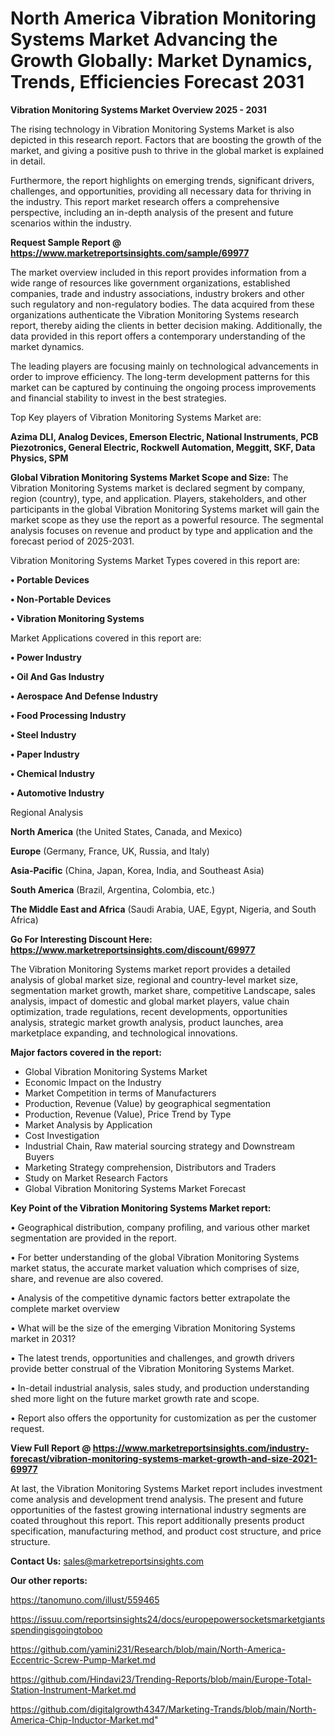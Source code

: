 # North America Vibration Monitoring Systems Market Advancing the Growth Globally: Market Dynamics, Trends, Efficiencies Forecast 2031

<Strong> Vibration Monitoring Systems Market Overview 2025 - 2031</strong>

The rising technology in Vibration Monitoring Systems Market is also depicted in this research report. Factors that are boosting the growth of the market, and giving a positive push to thrive in the global market is explained in detail.

Furthermore, the report highlights on emerging trends, significant drivers, challenges, and opportunities, providing all necessary data for thriving in the industry. This report market research offers a comprehensive perspective, including an in-depth analysis of the present and future scenarios within the industry.

<strong>Request Sample Report @ <a href=https://www.marketreportsinsights.com/sample/69977>https://www.marketreportsinsights.com/sample/69977</a></strong>

The market overview included in this report provides information from a wide range of resources like government organizations, established companies, trade and industry associations, industry brokers and other such regulatory and non-regulatory bodies. The data acquired from these organizations authenticate the Vibration Monitoring Systems research report, thereby aiding the clients in better decision making. Additionally, the data provided in this report offers a contemporary understanding of the market dynamics.

The leading players are focusing mainly on technological advancements in order to improve efficiency. The long-term development patterns for this market can be captured by continuing the ongoing process improvements and financial stability to invest in the best strategies.

Top Key players of Vibration Monitoring Systems Market are:

<strong>Azima DLI, Analog Devices, Emerson Electric, National Instruments, PCB Piezotronics, General Electric, Rockwell Automation, Meggitt, SKF, Data Physics, SPM</strong>

<strong><b>Global Vibration Monitoring Systems Market Scope and Size:</b></strong>
The Vibration Monitoring Systems market is declared segment by company, region (country), type, and application. Players, stakeholders, and other participants in the global Vibration Monitoring Systems market will gain the market scope as they use the report as a powerful resource. The segmental analysis focuses on revenue and product by type and application and the forecast period of 2025-2031.

Vibration Monitoring Systems Market Types covered in this report are:

<strong>• Portable Devices

• Non-Portable Devices

• Vibration Monitoring Systems</strong>

Market Applications covered in this report are:

<strong>• Power Industry

• Oil And Gas Industry

• Aerospace And Defense Industry

• Food Processing Industry

• Steel Industry

• Paper Industry

• Chemical Industry

• Automotive Industry</strong> 

Regional Analysis

<strong>North America</strong> (the United States, Canada, and Mexico)

<strong>Europe</strong> (Germany, France, UK, Russia, and Italy)

<strong>Asia-Pacific</strong> (China, Japan, Korea, India, and Southeast Asia)

<strong>South America</strong> (Brazil, Argentina, Colombia, etc.)

<strong>The Middle East and Africa</strong> (Saudi Arabia, UAE, Egypt, Nigeria, and South Africa)

<strong>Go For Interesting Discount Here: <a href=https://www.marketreportsinsights.com/discount/69977>https://www.marketreportsinsights.com/discount/69977</a></strong>

The Vibration Monitoring Systems market report provides a detailed analysis of global market size, regional and country-level market size, segmentation market growth, market share, competitive Landscape, sales analysis, impact of domestic and global market players, value chain optimization, trade regulations, recent developments, opportunities analysis, strategic market growth analysis, product launches, area marketplace expanding, and technological innovations.

<strong><b>Major factors covered in the report:</b></strong>
<ul>
  <li>Global Vibration Monitoring Systems Market </li>
  <li>Economic Impact on the Industry</li>
  <li>Market Competition in terms of Manufacturers</li>
  <li>Production, Revenue (Value) by geographical segmentation</li>
  <li>Production, Revenue (Value), Price Trend by Type</li>
  <li>Market Analysis by Application</li>
  <li>Cost Investigation</li>
  <li>Industrial Chain, Raw material sourcing strategy and Downstream Buyers</li>
  <li>Marketing Strategy comprehension, Distributors and Traders</li>
  <li>Study on Market Research Factors</li>
  <li>Global Vibration Monitoring Systems Market Forecast</li>
</ul>

<strong><b>Key Point of the Vibration Monitoring Systems Market report:</b></strong>

• Geographical distribution, company profiling, and various other market segmentation are provided in the report.

• For better understanding of the global Vibration Monitoring Systems market status, the accurate market valuation which comprises of size, share, and revenue are also covered.

• Analysis of the competitive dynamic factors better extrapolate the complete market overview

• What will be the size of the emerging Vibration Monitoring Systems market in 2031?

• The latest trends, opportunities and challenges, and growth drivers provide better construal of the Vibration Monitoring Systems Market.

• In-detail industrial analysis, sales study, and production understanding shed more light on the future market growth rate and scope.

• Report also offers the opportunity for customization as per the customer request.

<strong><b>View Full Report @ <a href=https://www.marketreportsinsights.com/industry-forecast/vibration-monitoring-systems-market-growth-and-size-2021-69977>https://www.marketreportsinsights.com/industry-forecast/vibration-monitoring-systems-market-growth-and-size-2021-69977</a></b></strong>


At last, the Vibration Monitoring Systems Market report includes investment come analysis and development trend analysis. The present and future opportunities of the fastest growing international industry segments are coated throughout this report. This report additionally presents product specification, manufacturing method, and product cost structure, and price structure.

<strong>Contact Us:</strong>
sales@marketreportsinsights.com

<strong>Our other reports:</strong>

<a href=https://tanomuno.com/illust/559465>https://tanomuno.com/illust/559465</a>

<a href=https://issuu.com/reportsinsights24/docs/europepowersocketsmarketgiantsspendingisgoingtoboo>https://issuu.com/reportsinsights24/docs/europepowersocketsmarketgiantsspendingisgoingtoboo</a>

<a href=https://github.com/yamini231/Research/blob/main/North-America-Eccentric-Screw-Pump-Market.md>https://github.com/yamini231/Research/blob/main/North-America-Eccentric-Screw-Pump-Market.md</a>

<a href=https://github.com/Hindavi23/Trending-Reports/blob/main/Europe-Total-Station-Instrument-Market.md>https://github.com/Hindavi23/Trending-Reports/blob/main/Europe-Total-Station-Instrument-Market.md</a>

<a href=https://github.com/digitalgrowth4347/Marketing-Trands/blob/main/North-America-Chip-Inductor-Market.md>https://github.com/digitalgrowth4347/Marketing-Trands/blob/main/North-America-Chip-Inductor-Market.md</a>"
